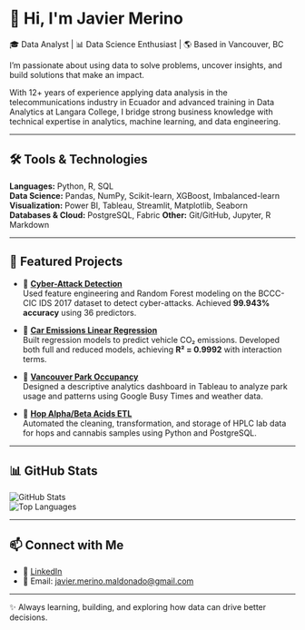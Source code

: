 # 👋 Hi, I'm Javier Merino  

🎓 Data Analyst | 📊 Data Science Enthusiast | 🌎 Based in Vancouver, BC  

I’m passionate about using data to solve problems, uncover insights, and build solutions that make an impact. 

With 12+ years of experience applying data analysis in the telecommunications industry in Ecuador and advanced training in Data Analytics at Langara College, I bridge strong business knowledge with technical expertise in analytics, machine learning, and data engineering.  

---

## 🛠️ Tools & Technologies  

**Languages:** Python, R, SQL  
**Data Science:** Pandas, NumPy, Scikit-learn, XGBoost, Imbalanced-learn  
**Visualization:** Power BI, Tableau, Streamlit, Matplotlib, Seaborn  
**Databases & Cloud:** PostgreSQL, Fabric
**Other:** Git/GitHub, Jupyter, R Markdown 

---

## 📌 Featured Projects  

- 🔐 **[Cyber-Attack Detection](https://github.com/javiermerinom/cyber-attack-analysis)**  
  Used feature engineering and Random Forest modeling on the BCCC-CIC IDS 2017 dataset to detect cyber-attacks. Achieved **99.943% accuracy** using 36 predictors.  

- 🚗 **[Car Emissions Linear Regression](https://github.com/javiermerinom/car_emissions-linear-regression-analysis)**  
  Built regression models to predict vehicle CO₂ emissions. Developed both full and reduced models, achieving **R² = 0.9992** with interaction terms.  

- 🌳 **[Vancouver Park Occupancy](https://github.com/javiermerinom/park-occupancy-dashboard)**  
  Designed a descriptive analytics dashboard in Tableau to analyze park usage and patterns using Google Busy Times and weather data.  

- 🍺 **[Hop Alpha/Beta Acids ETL](https://github.com/javiermerinom/hop-alpha-beta-etl)**  
  Automated the cleaning, transformation, and storage of HPLC lab data for hops and cannabis samples using Python and PostgreSQL.  

---

## 📊 GitHub Stats  

![GitHub Stats](https://github-readme-stats.vercel.app/api?username=javiermerinom&show_icons=true&theme=default)  
![Top Languages](https://github-readme-stats.vercel.app/api/top-langs/?username=javiermerinom&layout=compact)  

---

## 📫 Connect with Me  

- 💼 [LinkedIn](https://linkedin.com/in/jmerinom)  
- 📧 Email: javier.merino.maldonado@gmail.com  

---
✨ Always learning, building, and exploring how data can drive better decisions.  
